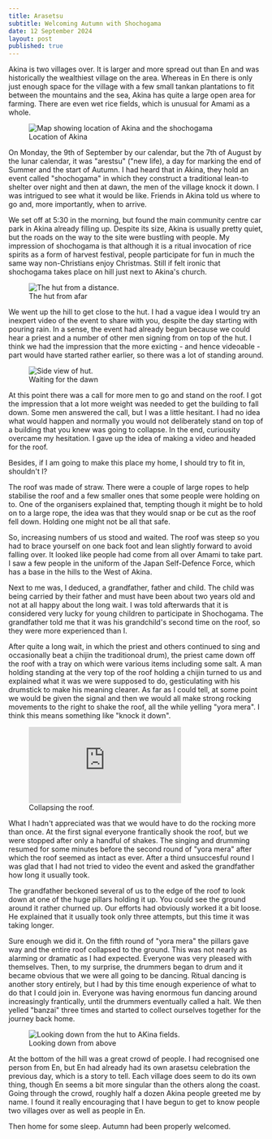 ```yaml
---
title: Arasetsu
subtitle: Welcoming Autumn with Shochogama
date: 12 September 2024
layout: post
published: true
---
```


Akina is two villages over. It is larger and more spread out than En and was historically the wealthiest village on the area. Whereas in En there is only just enough space for the village with a few small tankan plantations to fit between the mountains and the sea, Akina has quite a large open area for farming. There are even wet rice fields, which is unusual for Amami as a whole.


<figure>
  <img src="{{'/assets/shochogama-map.jpg' | relative_url }}" alt="Map showing location of Akina and the shochogama">
  <figcaption>Location of Akina</figcaption>
</figure>

On Monday, the 9th of September by our calendar, but the 7th of August by the lunar calendar, it was "arestsu" ("new life), a day for marking the end of Summer and the start of Autumn. I had heard that in Akina, they hold an event called "shochogama" in which they construct a traditional lean-to shelter over night and then at dawn, the men of the village knock it down. I was intrigued to see what it would be like. Friends in Akina told us where to go and, more importantly, when to arrive.

We set off at 5:30 in the morning, but found the main community centre car park in Akina already filling up. Despite its size, Akina is usually pretty quiet, but the roads on the way to the site were bustling with people. My impression of shochogama is that although it is a ritual invocation of rice spirits as a form of harvest festival, people participate for fun in much the same way non-Christians enjoy Christmas. Still if felt ironic that shochogama takes place on hill just next to Akina's church.

<figure>
  <img src="{{'/assets/shochogama-distance-on-hill-46.jpg' | relative_url }}" alt="The hut from a distance.">
  <figcaption>The hut from afar</figcaption>
</figure>
    
We went up the hill to get close to the hut. I had a vague idea I would try an inexpert video of the event to share with you, despite the day starting with pouring rain. In a sense, the event had already begun because we could hear a priest and a number of other men signing from on top of the hut. I think we had the impression that the more exicting - and hence videoable - part would have started rather earlier, so there was a lot of standing around.

<figure>
  <img src="{{'/assets/shochogama-side-view-46.jpg' | relative_url }}" alt="Side view of hut.">
  <figcaption>Waiting for the dawn</figcaption>
</figure>
At this point there was a call for more men to go and stand on the roof. I got the impression that a lot more weight was needed to get the building to fall down. Some men answered the call, but I was a little hesitant. I had no idea what would happen and normally you would not deliberately stand on top of a building that you knew was going to collapse. In the end, curiousity overcame my hesitation. I gave up the idea of making a video and headed for the roof.

Besides, if I am going to make this place my home, I should try to fit in, shouldn't I?

The roof was made of straw. There were a couple of large ropes to help stabilise the roof and a few smaller ones that some people were holding on to. One of the organisers explained that, tempting though it might be to hold on to a large rope, the idea was that they would snap or be cut as the roof fell down. Holding one might not be all that safe.

So, increasing numbers of us stood and waited. The roof was steep so you had to brace yourself on one back foot and lean slightly forward to avoid falling over. It looked like people had come from all over Amami to take part. I saw a few people in the uniform of the Japan Self-Defence Force, which has a base in the hills to the West of Akina. 

Next to me was, I deduced, a grandfather, father and child. The child was being carried by their father and must have been about two years old and not at all happy about the long wait. I was told afterwards that it is considered very lucky for young children to participate in Shochogama. The grandfather told me that it was his grandchild's second time on the roof, so they were more experienced than I.

After quite a long wait, in which the priest and others continued to sing and occasionally beat a chijin the traditionoal drum), the priest came down off the roof with a tray on which were various items including some salt. A man holding standing at the very top of the roof holding a chijin turned to us and explained what it was we were supposed to do, gesticulating with his drumstick to make his meaning clearer. As far as I could tell, at some point we would be given the signal and then we would all make strong rocking movements to the right to shake the roof, all the while yelling "yora mera". I think this means something like "knock it down".

<figure>
<iframe src="https://www.youtube.com/embed/4gGabg7O6mg?si=lIwvrp-Ox3J7Q9GV&amp;start=53" title="YouTube video player" frameborder="0" allow="accelerometer; autoplay; clipboard-write; encrypted-media; gyroscope; picture-in-picture; web-share" referrerpolicy="strict-origin-when-cross-origin" allowfullscreen></iframe>
  <figcaption>Collapsing the roof.</figcaption>
</figure>

What I hadn't appreciated was that we would have to do the rocking more than once. At the first signal everyone frantically shook the roof, but we were stopped after only a handful of shakes. The singing and drumming resumed for some minutes before the second round of "yora mera" after which the roof seemed as intact as ever. After a third unsuccesful round I was glad that I had not tried to video the event and asked the grandfather how long it usually took.

The grandfather beckoned several of us to the edge of the roof to look down at one of the huge pillars holding it up. You could see the ground around it rather churned up. Our efforts had obviously worked it a bit loose. He explained that it usually took only three attempts, but this time it was taking longer.

Sure enough we did it. On the fifth round of "yora mera" the pillars gave way and the entire roof collapsed to the ground. This was not nearly as alarming or dramatic as I had expected. Everyone was very pleased with themselves. Then, to my surprise, the drummers began to drum and it became obvious that we were all going to be dancing. Ritual dancing is another story entirely, but I had by this time enough experience of what to do that I could join in. Everyone was having enormous fun dancing around increasingly frantically, until the drummers eventually called a halt. We then yelled "banzai" three times and started to collect ourselves together for the journey back home. 

<figure>
  <img src="{{'/assets/shochogama-looking-down-46.jpg' | relative_url }}" alt="Looking down from the hut to AKina fields.">
  <figcaption>Looking down from above</figcaption>
</figure>

At the bottom of the hill was a great crowd of people. I had recognised one person from En, but En had already had its own arasetsu celebration the previous day, which is a story to tell. Each village does seem to do its own thing, though En seems a bit more singular than the others along the coast. Going through the crowd, roughly half a dozen Akina people greeted me by name. I found it really encouraging that I have begun to get to know people two villages over as well as people in En.

Then home for some sleep. Autumn had been properly welcomed.
